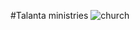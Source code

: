 #Talanta ministries
![church](https://1.bp.blogspot.com/-RyVx75zqTdU/WSgUH7P7NTI/AAAAAAAAEe8/ZhbjlN5kY1wvl0VUVM31m1boPFrz-mY7ACLcB/s1600/church-05.jpg)

